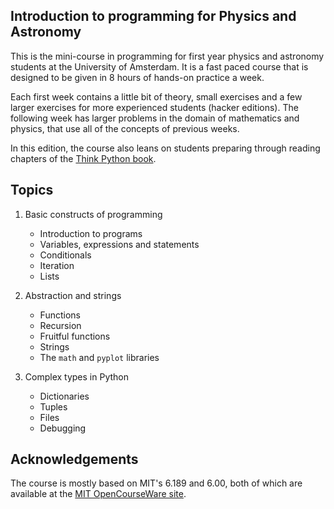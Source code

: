 ## Introduction to programming for Physics and Astronomy

This is the mini-course in programming for first year physics and astronomy
students at the University of Amsterdam. It is a fast paced course that is
designed to be given in 8 hours of hands-on practice a week.

Each first week contains a little bit of theory, small exercises and a few
larger exercises for more experienced students (hacker editions). The following
week has larger problems in the domain of mathematics and physics, that use all
of the concepts of previous weeks.

In this edition, the course also leans on students preparing through reading
chapters of the [Think Python book].

[Think Python book]: http://www.greenteapress.com/thinkpython/

## Topics

1. Basic constructs of programming

    - Introduction to programs
    - Variables, expressions and statements
    - Conditionals
    - Iteration
    - Lists

2. Abstraction and strings

    - Functions
    - Recursion
    - Fruitful functions
    - Strings
    - The `math` and `pyplot` libraries

3. Complex types in Python

    - Dictionaries
    - Tuples
    - Files
    - Debugging

## Acknowledgements

The course is mostly based on MIT's 6.189 and 6.00, both of which are available
at the [MIT OpenCourseWare site](http://ocw.mit.edu/).
